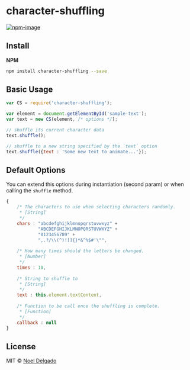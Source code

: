 # character-shuffling

[![npm-image](https://img.shields.io/npm/v/character-shuffling.svg?style=flat-square)](https://www.npmjs.com/package/character-shuffling)

## Install

**NPM**

```sh
npm install character-shuffling --save
```

## Basic Usage
```js
var CS = require('character-shuffling');

var element = document.getElementById('sample-text');
var text = new CS(element, /* options */);

// shuffle its current character data
text.shuffle();

// shuffle to a new string specified by the `text` option
text.shuffle({text : 'Some new text to animate...'});
```

## Default Options

You can extend this options during instantiation (second param) or when calling the `shuffle` method.

```js
{
	/* The characters to use when selecting characters randomly. 
	 * [String]
	 */
	chars : "abcdefghijklmnopqrstuvwxyz" +
			"ABCDEFGHIJKLMNOPQRSTUVWXYZ" +
			"0123456789" +
			",.?/\\(^)![]{}*&^%$#'\"",
			
	/* How many times should the letters be changed. 
	 * [Number]
	 */
	times : 10,
	
	/* String to shuffle to 
	 * [String]
	 */
	text : this.element.textContent,
	
	/* Function to be call once the shuffling is complete. 
	 * [Function]
	 */
	callback : null
}
```

## License
MIT © [Noel Delgado][0]

[0]: http://pixelia.me/